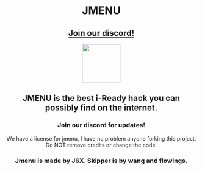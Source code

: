 <h1 align="center">JMENU</h1>
<h2 align="center"><a href="https://discord.gg/TTZnAjYXbm">Join our discord!</a></h2>
<p align="center">
<img src="https://raw.githubusercontent.com/J6co0b/jmenu/main/files/jmenu.png" width="100" height="100"></img>
</p>
<h2 align="center">JMENU is the best i-Ready hack you can possibly find on the internet.</h2>
<h3 align="center">Join our discord for updates!</h3>
<p align="center">We have a license for jmenu, I have no problem anyone forking this project. Do NOT remove credits or change the code.</p> 
<h3 align="center">Jmenu is made by J6X. Skipper is by wang and flowings.
